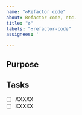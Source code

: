 ```yaml
---
name: "♻️Refactor code"
about: Refactor code, etc.
title: "♻️"
labels: "♻️refactor-code"
assignees: ''

---
```


## Purpose


## Tasks
- [ ] XXXXX
- [ ] XXXXX
